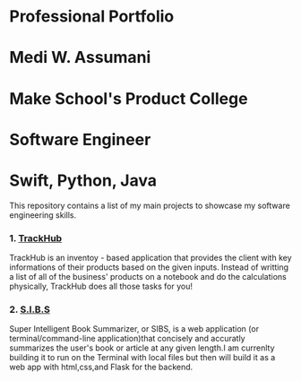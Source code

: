 # Professional Portfolio
# Medi W. Assumani
# Make School's Product College
# Software Engineer
# Swift, Python, Java

This repository contains a list of my main projects to showcase my software engineering skills.

### 1. <a href = "https://github.com/MediBoss/TrackHub" >TrackHub </a> 

TrackHub is an inventoy - based application that provides the client with key informations of their products based on the given inputs. Instead of writting a list of all of the business' products on a notebook and do the calculations physically, TrackHub does all those tasks for you!

### 2. <a href = "https://github.com/MediBoss/SIBS" >S.I.B.S</a> 
Super Intelligent Book Summarizer, or SIBS, is a web application (or terminal/command-line application)that concisely and accuratly summarizes the user's book or article at any given length.I am currenlty building it to run on the Terminal with local files but then will build it as a web app with html,css,and Flask for the backend.



